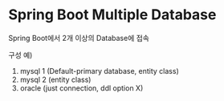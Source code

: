# Spring Boot Multiple Database
Spring Boot에서 2개 이상의 Database에 접속

구성 예)
1. mysql 1 (Default-primary database, entity class)
2. mysql 2 (entity class)
3. oracle (just connection, ddl option X)